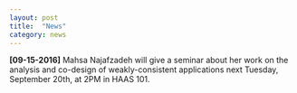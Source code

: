 ```yaml
---
layout: post
title:  "News"
category: news
---
```


**[09-15-2016]** Mahsa Najafzadeh will give a seminar about her work on the analysis and co-design of weakly-consistent applications next Tuesday, September 20th, at 2PM in HAAS 101.